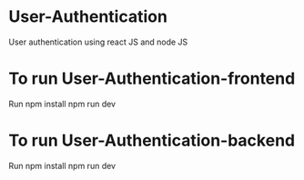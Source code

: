 # User-Authentication
User authentication using react JS and node JS

# To run User-Authentication-frontend
Run npm install
npm run dev

# To run User-Authentication-backend
Run npm install
npm run dev
